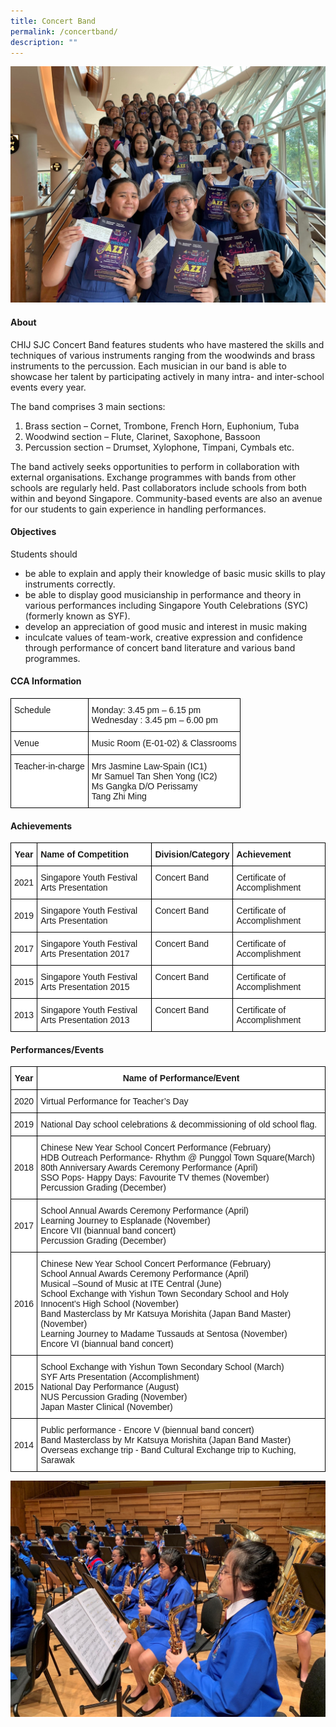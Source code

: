 ```yaml
---
title: Concert Band
permalink: /concertband/
description: ""
---
```




![](/images/CCA/Visual%20&%20Performing%20Arts/Concert%20Band/C1.jpg)

#### **About**


CHIJ SJC Concert Band features students who have mastered the skills and techniques of various instruments ranging from the woodwinds and brass instruments to the percussion. Each musician in our band is able to showcase her talent by participating actively in many intra- and inter-school events every year.

  

The band comprises 3 main sections:

1.  Brass section – Cornet, Trombone, French Horn, Euphonium, Tuba
2.  Woodwind section – Flute, Clarinet, Saxophone, Bassoon
3.  Percussion section – Drumset, Xylophone, Timpani, Cymbals etc.

  

The band actively seeks opportunities to perform in collaboration with external organisations. Exchange programmes with bands from other schools are regularly held. Past collaborators include schools from both within and beyond Singapore. Community-based events are also an avenue for our students to gain experience in handling performances.

#### **Objectives**


Students should  

*   be able to explain and apply their knowledge of basic music skills to play instruments correctly.
*   be able to display good musicianship in performance and theory in various performances including Singapore Youth Celebrations (SYC) (formerly known as SYF).
*   develop an appreciation of good music and interest in music making
*   inculcate values of team-work, creative expression and confidence through performance of concert band literature and various band programmes.

#### **CCA Information**


<style type="text/css">
.tg  {border-collapse:collapse;border-spacing:0;}
.tg td{border-color:black;border-style:solid;border-width:1px;font-family:Arial, sans-serif;font-size:14px;
  overflow:hidden;padding:10px 5px;word-break:normal;}
.tg th{border-color:black;border-style:solid;border-width:1px;font-family:Arial, sans-serif;font-size:14px;
  font-weight:normal;overflow:hidden;padding:10px 5px;word-break:normal;}
.tg .tg-ktyi{background-color:#FFF;text-align:left;vertical-align:top}
</style>
<table class="tg">
<thead>
  <tr>
    <th class="tg-ktyi">Schedule<br></th>
    <th class="tg-ktyi">Monday:  3.45 pm – 6.15 pm<br>Wednesday : 3.45 pm – 6.00 pm</th>
  </tr>
</thead>
<tbody>
  <tr>
    <td class="tg-ktyi">Venue<br></td>
    <td class="tg-ktyi">Music Room (E-01-02) &amp; Classrooms</td>
  </tr>
  <tr>
    <td class="tg-ktyi">Teacher-in-charge<br></td>
    <td class="tg-ktyi">Mrs Jasmine Law-Spain (IC1) <br>Mr Samuel Tan Shen Yong (IC2)<br>Ms Gangka D/O Perissamy<br>Tang Zhi Ming</td>
  </tr>
</tbody>
</table>

#### **Achievements**


<style type="text/css">
.tg  {border-collapse:collapse;border-spacing:0;}
.tg td{border-color:black;border-style:solid;border-width:1px;font-family:Arial, sans-serif;font-size:14px;
  overflow:hidden;padding:10px 5px;word-break:normal;}
.tg th{border-color:black;border-style:solid;border-width:1px;font-family:Arial, sans-serif;font-size:14px;
  font-weight:normal;overflow:hidden;padding:10px 5px;word-break:normal;}
.tg .tg-9hzb{background-color:#FFF;font-weight:bold;text-align:center;vertical-align:top}
.tg .tg-dgl5{background-color:#FFF;font-weight:bold;text-align:left;vertical-align:top}
.tg .tg-f4yw{background-color:#FFF;text-align:center;vertical-align:middle}
.tg .tg-zr06{background-color:#FFF;text-align:left;vertical-align:middle}
.tg .tg-ktyi{background-color:#FFF;text-align:left;vertical-align:top}
</style>
<table class="tg">
<thead>
  <tr>
    <th class="tg-9hzb">Year<br></th>
    <th class="tg-dgl5">Name of Competition<br></th>
    <th class="tg-dgl5">Division/Category<br></th>
    <th class="tg-dgl5">Achievement<br></th>
  </tr>
</thead>
<tbody>
  <tr>
    <td class="tg-f4yw"> 2021</td>
    <td class="tg-zr06"> Singapore Youth Festival Arts Presentation</td>
    <td class="tg-zr06"> Concert Band<br><br></td>
    <td class="tg-ktyi">Certificate of Accomplishment<br> </td>
  </tr>
  <tr>
    <td class="tg-f4yw">2019<br></td>
    <td class="tg-ktyi">Singapore Youth Festival Arts Presentation<br></td>
    <td class="tg-ktyi">Concert Band<br></td>
    <td class="tg-ktyi">Certificate of Accomplishment<br></td>
  </tr>
  <tr>
    <td class="tg-f4yw">2017<br></td>
    <td class="tg-ktyi">Singapore Youth Festival Arts Presentation 2017<br></td>
    <td class="tg-ktyi">Concert Band<br></td>
    <td class="tg-ktyi">Certificate of Accomplishment<br></td>
  </tr>
  <tr>
    <td class="tg-f4yw">2015<br></td>
    <td class="tg-ktyi">Singapore Youth Festival Arts Presentation 2015<br></td>
    <td class="tg-ktyi">Concert Band<br></td>
    <td class="tg-ktyi">Certificate of Accomplishment<br></td>
  </tr>
  <tr>
    <td class="tg-f4yw">2013<br></td>
    <td class="tg-ktyi">Singapore Youth Festival Arts Presentation 2013<br></td>
    <td class="tg-ktyi">Concert Band<br></td>
    <td class="tg-ktyi">Certificate of Accomplishment</td>
  </tr>
</tbody>
</table>

#### **Performances/Events**


<style type="text/css">
.tg  {border-collapse:collapse;border-spacing:0;}
.tg td{border-color:black;border-style:solid;border-width:1px;font-family:Arial, sans-serif;font-size:14px;
  overflow:hidden;padding:10px 5px;word-break:normal;}
.tg th{border-color:black;border-style:solid;border-width:1px;font-family:Arial, sans-serif;font-size:14px;
  font-weight:normal;overflow:hidden;padding:10px 5px;word-break:normal;}
.tg .tg-9hzb{background-color:#FFF;font-weight:bold;text-align:center;vertical-align:top}
.tg .tg-f4yw{background-color:#FFF;text-align:center;vertical-align:middle}
.tg .tg-ktyi{background-color:#FFF;text-align:left;vertical-align:top}
</style>
<table class="tg">
<thead>
  <tr>
    <th class="tg-9hzb">Year<br></th>
    <th class="tg-9hzb">Name of Performance/Event<br></th>
  </tr>
</thead>
<tbody>
  <tr>
    <td class="tg-f4yw">2020<br></td>
    <td class="tg-ktyi">Virtual Performance for Teacher’s Day</td>
  </tr>
  <tr>
    <td class="tg-f4yw">2019<br></td>
    <td class="tg-ktyi">National Day school celebrations &amp; decommissioning of old school flag.</td>
  </tr>
  <tr>
    <td class="tg-f4yw">2018<br></td>
    <td class="tg-ktyi">Chinese New Year School Concert Performance (February)<br>HDB Outreach Performance- Rhythm @ Punggol Town Square(March)<br>80th Anniversary Awards Ceremony Performance (April)<br>SSO Pops- Happy Days: Favourite TV themes (November)<br>Percussion Grading (December)</td>
  </tr>
  <tr>
    <td class="tg-f4yw">2017<br></td>
    <td class="tg-ktyi">School Annual Awards Ceremony Performance (April)<br>Learning Journey to Esplanade (November)<br>Encore VII (biannual band concert)<br>Percussion Grading (December)</td>
  </tr>
  <tr>
    <td class="tg-f4yw">2016<br></td>
    <td class="tg-ktyi">Chinese New Year School Concert Performance (February)<br>School Annual Awards Ceremony Performance (April)<br>Musical –Sound of Music at ITE Central (June)<br>School Exchange with Yishun Town Secondary School and Holy Innocent’s High School (November)<br>Band Masterclass by Mr Katsuya Morishita (Japan Band Master) (November)<br>Learning Journey to Madame Tussauds at Sentosa (November)<br>Encore VI (biannual band concert)</td>
  </tr>
  <tr>
    <td class="tg-f4yw">2015<br></td>
    <td class="tg-ktyi">School Exchange with Yishun Town Secondary School (March)<br>SYF Arts Presentation (Accomplishment)<br>National Day Performance (August)<br>NUS Percussion Grading (November)<br>Japan Master Clinical (November)</td>
  </tr>
  <tr>
    <td class="tg-f4yw">2014<br></td>
    <td class="tg-ktyi">Public performance - Encore V (biennual band concert)<br>Band Masterclass by Mr Katsuya Morishita (Japan Band Master)<br>Overseas exchange trip - Band Cultural Exchange trip to Kuching, Sarawak</td>
  </tr>
</tbody>
</table>

![](/images/CCA/Visual%20&%20Performing%20Arts/Concert%20Band/C2.jpg)
